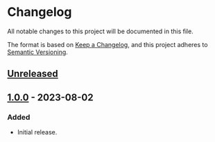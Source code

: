 # Changelog

All notable changes to this project will be documented in this file.

The format is based on [Keep a Changelog](https://keepachangelog.com/en/1.1.0/),
and this project adheres to [Semantic Versioning](https://semver.org/spec/v2.0.0.html).

## [Unreleased]

## [1.0.0] - 2023-08-02
### Added
- Initial release.

[Unreleased]: https://github.com/RRZE-Webteam/FAU-Studium-Embed/compare/1.0.0...HEAD
[1.0.0]: https://github.com/RRZE-Webteam/FAU-Studium-Embed/releases/tag/1.0.0
